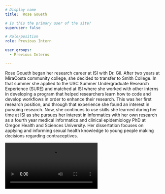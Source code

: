 ```yaml
---
# Display name
title:  Rose Goueth

# Is this the primary user of the site?
superuser: false

# Role/position
role: Previous Intern

user_groups:
  - Previous Interns

---
```


Rose Goueth began her research career at ISI with Dr. Gil. After two years at MiraCosta community college, she decided to transfer to Smith College. 
In that summer she applied to the USC Summer Undergraduate Research Experience (SURE) and matched at ISI where she worked with other interns in developing a program that helped researchers learn how to code and develop workflows in order to enhance their research. 
This was her first research position, and through that experience she found an interest in pursuing research. 
Now, she continues to use skills she learned during her time at ISI as she pursues her interest in informatics with her own research as a fourth year medical informatics and clinical epidemiology PhD at Oregon Health and Sciences University.
Her dissertation focuses on applying and informing sexual health knowledge to young people making decisions regarding contraceptives. 

<video style="width: auto; height: auto;">
  <source src="https://s3.mint.isi.edu/public/videos/rose%20goueth.mp4" type="video/mp4">
</video>
